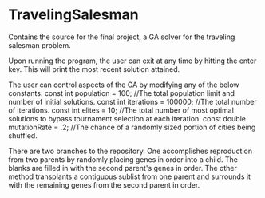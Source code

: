 # TravelingSalesman
Contains the source for the final project, a GA solver for the traveling salesman problem.

Upon running the program, the user can exit at any time by hitting the enter key. This will print the most recent solution attained.

The user can control aspects of the GA by modifying any of the below constants:
	const int population = 100; //The total population limit and number of initial solutions.
	const int iterations = 100000; //The total number of iterations.
	const int elites = 10; //The total number of most optimal solutions to bypass tournament selection at each iteration.
	const double mutationRate = .2; //The chance of a randomly sized portion of cities being shuffled.
  
There are two branches to the repository. One accomplishes reproduction from two parents by randomly placing genes in order into a child.
The blanks are filled in with the second parent's genes in order. The other method transplants a contiguous sublist from one parent and surrounds it
with the remaining genes from the second parent in order.
